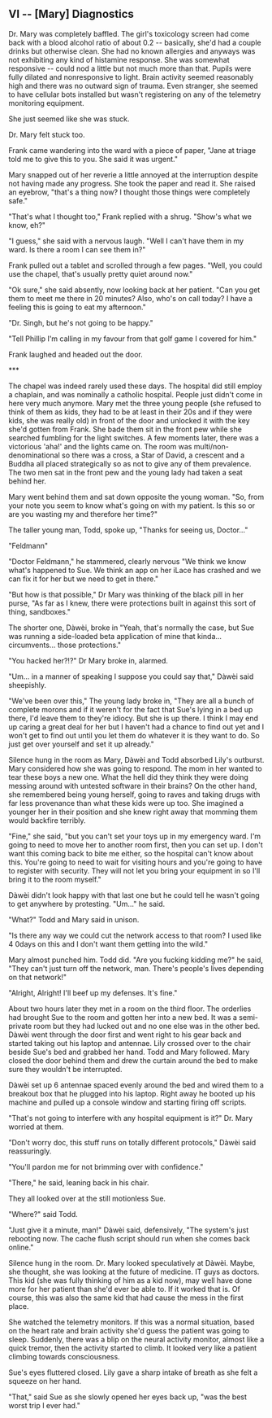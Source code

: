 VI -- \[Mary\] Diagnostics
--------------------------

Dr. Mary was completely baffled. The girl's toxicology screen had come
back with a blood alcohol ratio of about 0.2 -- basically, she\'d had a
couple drinks but otherwise clean. She had no known allergies and
anyways was not exhibiting any kind of histamine response. She was
somewhat responsive -- could nod a little but not much more than that.
Pupils were fully dilated and nonresponsive to light. Brain activity
seemed reasonably high and there was no outward sign of trauma. Even
stranger, she seemed to have cellular bots installed but wasn\'t
registering on any of the telemetry monitoring equipment.

She just seemed like she was stuck.

Dr. Mary felt stuck too.

Frank came wandering into the ward with a piece of paper, \"Jane at
triage told me to give this to you. She said it was urgent.\"

Mary snapped out of her reverie a little annoyed at the interruption
despite not having made any progress. She took the paper and read it.
She raised an eyebrow, \"that\'s a thing now? I thought those things
were completely safe.\"

\"That\'s what I thought too,\" Frank replied with a shrug. \"Show\'s
what we know, eh?\"

\"I guess,\" she said with a nervous laugh. \"Well I can\'t have them in
my ward. Is there a room I can see them in?\"

Frank pulled out a tablet and scrolled through a few pages. \"Well, you
could use the chapel, that\'s usually pretty quiet around now.\"

\"Ok sure,\" she said absently, now looking back at her patient. \"Can
you get them to meet me there in 20 minutes? Also, who\'s on call today?
I have a feeling this is going to eat my afternoon.\"

\"Dr. Singh, but he\'s not going to be happy.\"

\"Tell Phillip I\'m calling in my favour from that golf game I covered
for him.\"

Frank laughed and headed out the door.

\*\*\*

The chapel was indeed rarely used these days. The hospital did still
employ a chaplain, and was nominally a catholic hospital. People just
didn\'t come in here very much anymore. Mary met the three young people
(she refused to think of them as kids, they had to be at least in their
20s and if they were kids, she was really old) in front of the door and
unlocked it with the key she\'d gotten from Frank. She bade them sit in
the front pew while she searched fumbling for the light switches. A few
moments later, there was a victorious \'aha!\' and the lights came on.
The room was multi/non-denominational so there was a cross, a Star of
David, a crescent and a Buddha all placed strategically so as not to
give any of them prevalence. The two men sat in the front pew and the
young lady had taken a seat behind her.

Mary went behind them and sat down opposite the young woman. \"So, from
your note you seem to know what\'s going on with my patient. Is this so
or are you wasting my and therefore her time?\"

The taller young man, Todd, spoke up, \"Thanks for seeing us,
Doctor...\"

\"Feldmann\"

\"Doctor Feldmann,\" he stammered, clearly nervous \"We think we know
what\'s happened to Sue. We think an app on her iLace has crashed and we
can fix it for her but we need to get in there.\"

\"But how is that possible,\" Dr Mary was thinking of the black pill in
her purse, \"As far as I knew, there were protections built in against
this sort of thing, sandboxes.\"

The shorter one, Dàwèi, broke in \"Yeah, that\'s normally the case, but
Sue was running a side-loaded beta application of mine that kinda...
circumvents... those protections.\"

\"You hacked her?!?\" Dr Mary broke in, alarmed.

\"Um... in a manner of speaking I suppose you could say that,\" Dàwèi
said sheepishly.

\"We\'ve been over this,\" The young lady broke in, \"They are all a
bunch of complete morons and if it weren\'t for the fact that Sue\'s
lying in a bed up there, I\'d leave them to they\'re idiocy. But she is
up there. I think I may end up caring a great deal for her but I
haven\'t had a chance to find out yet and I won\'t get to find out until
you let them do whatever it is they want to do. So just get over
yourself and set it up already.\"

Silence hung in the room as Mary, Dàwèi and Todd absorbed Lily\'s
outburst. Mary considered how she was going to respond. The mom in her
wanted to tear these boys a new one. What the hell did they think they
were doing messing around with untested software in their brains? On the
other hand, she remembered being young herself, going to raves and
taking drugs with far less provenance than what these kids were up too.
She imagined a younger her in their position and she knew right away
that momming them would backfire terribly.

\"Fine,\" she said, \"but you can\'t set your toys up in my emergency
ward. I\'m going to need to move her to another room first, then you can
set up. I don't want this coming back to bite me either, so the hospital
can\'t know about this. You\'re going to need to wait for visiting hours
and you\'re going to have to register with security. They will not let
you bring your equipment in so I\'ll bring it to the room myself.\"

Dàwèi didn\'t look happy with that last one but he could tell he wasn\'t
going to get anywhere by protesting. \"Um\...\" he said.

\"What?\" Todd and Mary said in unison.

\"Is there any way we could cut the network access to that room? I used
like 4 0days on this and I don\'t want them getting into the wild.\"

Mary almost punched him. Todd did. \"Are you fucking kidding me?\" he
said, \"They can\'t just turn off the network, man. There\'s people\'s
lives depending on that network!\"

\"Alright, Alright! I\'ll beef up my defenses. It\'s fine.\"

About two hours later they met in a room on the third floor. The
orderlies had brought Sue to the room and gotten her into a new bed. It
was a semi-private room but they had lucked out and no one else was in
the other bed. Dàwèi went through the door first and went right to his
gear back and started taking out his laptop and antennae. Lily crossed
over to the chair beside Sue\'s bed and grabbed her hand. Todd and Mary
followed. Mary closed the door behind them and drew the curtain around
the bed to make sure they wouldn\'t be interrupted.

Dàwèi set up 6 antennae spaced evenly around the bed and wired them to a
breakout box that he plugged into his laptop. Right away he booted up
his machine and pulled up a console window and starting firing off
scripts.

\"That\'s not going to interfere with any hospital equipment is it?\"
Dr. Mary worried at them.

\"Don\'t worry doc, this stuff runs on totally different protocols,\"
Dàwèi said reassuringly.

\"You\'ll pardon me for not brimming over with confidence.\"

\"There,\" he said, leaning back in his chair.

They all looked over at the still motionless Sue.

\"Where?\" said Todd.

\"Just give it a minute, man!\" Dàwèi said, defensively, \"The system\'s
just rebooting now. The cache flush script should run when she comes
back online.\"

Silence hung in the room. Dr. Mary looked speculatively at Dàwèi. Maybe,
she thought, she was looking at the future of medicine. IT guys as
doctors. This kid (she was fully thinking of him as a kid now), may well
have done more for her patient than she\'d ever be able to. If it worked
that is. Of course, this was also the same kid that had cause the mess
in the first place.

She watched the telemetry monitors. If this was a normal situation,
based on the heart rate and brain activity she\'d guess the patient was
going to sleep. Suddenly, there was a blip on the neural activity
monitor, almost like a quick tremor, then the activity started to climb.
It looked very like a patient climbing towards consciousness.

Sue\'s eyes fluttered closed. Lily gave a sharp intake of breath as she
felt a squeeze on her hand.

\"That,\" said Sue as she slowly opened her eyes back up, \"was the best
worst trip I ever had.\"
